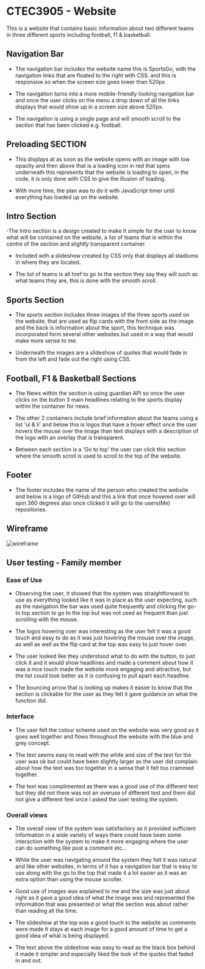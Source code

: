 # CTEC3905 - Website 
This is a website that contains basic information about two different teams in three different sports including football, f1 & basketball.


## Navigation Bar
- The navigation bar includes the website name this is SportsGo, with the navigation links that are floated to the right with CSS.
and this is responsive so when the screen size goes lower than 520px 

- The navigation turns into a more mobile-friendly looking navigation bar and once the user clicks on the menu a drop down of all the links 
displays that would show up in a screen size above 520px. 

- The navigation is using a single page and will smooth scroll to the section that has been clicked e.g. football.


## Preloading SECTION 
- This displays at as soon as the website opens with an image with low opacity and then above that is a loading icon in red that spins underneath this 
represents that the website is loading to open, in the code, it is only done with CSS to give the illusion of loading. 

- With more time, the plan was to do it with JavaScript timer until everything has loaded up on the website.


## Intro Section
-The Intro section is a design created to make it simple for the user to know what will be contained on the website, a list of teams
that is within the centre of the section and slightly transparent container.

- Included with a slideshow created by CSS only that displays all stadiums in where they are located. 

- The list of teams is all href to go to the section they say they will such as what teams they are, this is done with the smooth scroll.


## Sports Section
- The sports section includes three images of the three sports used on the website, that are used as flip cards with the front side as the image 
and the back is information about the sport, this technique was incorporated form several other websites but used in a way that would make more sense to me.

- Underneath the images are a slideshow of quotes that would fade in from the left and fade out the right using CSS.


## Football, F1 & Basketball Sections

- The News within the section is using guardian API so once the user clicks on the button 3 main headlines relating to the sports display within
the container for news.

- The other 2 containers include brief information about the teams using a list 'ul & li' and below this is logos that have a hover effect once
the user hovers the mouse over the image than text displays with a description of the logo with an overlay that is transparent.

- Between each section is a 'Go to top' the user can click this section where the smooth scroll is used to scroll to the top of the website.


## Footer

- The footer includes the name of the person who created the website and below is a logo of GitHub and this a link that once hovered over will spin 360 
degrees also once clicked it will go to the users(Me) repositories. 


## Wireframe

![wireframe](https://user-images.githubusercontent.com/32485792/34179655-b5522d1c-e503-11e7-9614-84ccb595f64d.png)


## User testing - Family member 

### Ease of Use

- Observing the user, it showed that the system was straightforward to use as everything looked like it was in place as the user expecting, 
such as the navigation the bar was used quite frequently and clicking the go-to top section to go to the top but was not used as frequent 
than just scrolling with the mouse.

- The logos hovering over was interesting as the user felt it was a good touch and easy to do as it was just hovering the mouse over the image, 
as well as well as the flip card at the top was easy to just hover over.

- The user looked like they understood what to do with the button, to just click it and it would show headlines and made a comment about how it was a 
nice touch made the website more engaging and attractive, but the list could look better as it is confusing to pull apart each headline.

- The bouncing arrow that is looking up makes it easier to know that the section is clickable for the user as they felt it gave guidance on what the 
function did.


### Interface

- The user felt the colour scheme used on the website was very good as it goes well together and flows throughout the website with the blue and grey 
concept.

- The text seems easy to read with the white and size of the text for the user was ok but could have been slightly larger as the user did complain 
about how the text was too together in a sense that it felt too crammed together.

- The text was complimented as there was a good use of the different text but they did not there was not an overuse of different text and them 
did not give a different feel once I asked the user testing the system.


### Overall views
- The overall view of the system was satisfactory as it provided sufficient information in a wide variety of ways there could have been some 
interaction with the system to make it more engaging where the user can do something like post a comment etc... 

- While the user was navigating around the system they felt it was natural and like other websites, in terms of it has a navigation bar that is easy to 
use along with the go to the top that made it a lot easier as it was an extra option than using the mouse scroller. 

- Good use of images was explained to me and the size was just about right as it gave a good idea of what the image was and represented the information 
that was presented or what the section was about rather than reading all the time.

- The slideshow at the top was a good touch to the website as comments were made it stays at each image for a good amount of time to get a good idea of 
what is being displayed. 

- The text above the slideshow was easy to read as the black box behind it made it simpler and especially liked the look of the quotes that 
faded in and out.







